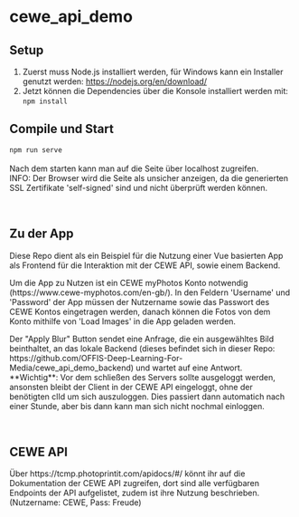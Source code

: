 # cewe_api_demo

## Setup

1. Zuerst muss Node.js installiert werden, für Windows kann ein Installer genutzt werden: https://nodejs.org/en/download/
2. Jetzt können die Dependencies über die Konsole installiert werden mit: ```npm install```


## Compile und Start
```npm run serve```<br>
<br>
Nach dem starten kann man auf die Seite über localhost zugreifen.<br>
INFO: Der Browser wird die Seite als unsicher anzeigen, da die generierten SSL Zertifikate 'self-signed' sind und nicht überprüft werden können.

<br>

## Zu der App
<p>Diese Repo dient als ein Beispiel für die Nutzung einer Vue basierten App als Frontend für die Interaktion mit der CEWE API, sowie einem Backend.</p>
<p>Um die App zu Nutzen ist ein CEWE myPhotos Konto notwendig (https://www.cewe-myphotos.com/en-gb/). In den Feldern 'Username' und 'Password' der App müssen der Nutzername sowie das Passwort des CEWE Kontos eingetragen werden, danach können die Fotos von dem Konto mithilfe von 'Load Images' in die App geladen werden.</p>
<p>Der "Apply Blur" Button sendet eine Anfrage, die ein ausgewähltes Bild beinthaltet, an das lokale Backend (dieses befindet sich in dieser Repo: https://github.com/OFFIS-Deep-Learning-For-Media/cewe_api_demo_backend) und wartet auf eine Antwort.<br>
**Wichtig**: Vor dem schließen des Servers sollte ausgeloggt werden, ansonsten bleibt der Client in der CEWE API eingeloggt, ohne der benötigten clId um sich auszuloggen.
Dies passiert dann automatich nach einer Stunde, aber bis dann kann man sich nicht nochmal einloggen.</p>

<br>

## CEWE API
<p>
Über https://tcmp.photoprintit.com/apidocs/#/ könnt ihr auf die Dokumentation der CEWE API zugreifen, dort sind alle verfügbaren Endpoints der API aufgelistet,
zudem ist ihre Nutzung beschrieben. (Nutzername: CEWE, Pass: Freude)<br>
</p>

